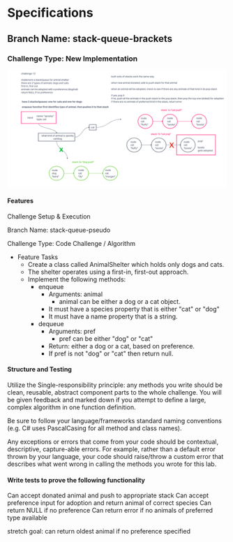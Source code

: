 # Specifications

## Branch Name: stack-queue-brackets



### Challenge Type: New Implementation

![Animal Shelter Whiteboard](./stack-queue-animal-shelter.png)

#### Features

Challenge Setup & Execution

Branch Name: stack-queue-pseudo

Challenge Type: Code Challenge / Algorithm

- Feature Tasks
  - Create a class called AnimalShelter which holds only dogs and cats.
  - The shelter operates using a first-in, first-out approach.
  - Implement the following methods:
    - enqueue
      - Arguments: animal
        - animal can be either a dog or a cat object.
      - It must have a species property that is either "cat" or "dog"
      - It must have a name property that is a string.
    - dequeue
      - Arguments: pref
        - pref can be either "dog" or "cat"
      - Return: either a dog or a cat, based on preference.
      - If pref is not "dog" or "cat" then return null.

#### Structure and Testing

Utilize the Single-responsibility principle: any methods you write should be clean, reusable, abstract component parts to the whole challenge. You will be given feedback and marked down if you attempt to define a large, complex algorithm in one function definition.

Be sure to follow your language/frameworks standard naming conventions (e.g. C# uses PascalCasing for all method and class names).

Any exceptions or errors that come from your code should be contextual, descriptive, capture-able errors. For example, rather than a default error thrown by your language, your code should raise/throw a custom error that describes what went wrong in calling the methods you wrote for this lab.

#### Write tests to prove the following functionality

Can accept donated animal and push to appropriate stack
Can accept preference input for adoption and return animal of correct species
Can return NULL if no preference
Can return error if no animals of preferred type available

stretch goal: can return oldest animal if no preference specified
